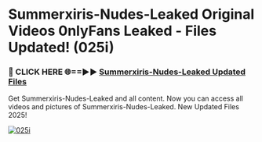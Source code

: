 # Summerxiris-Nudes-Leaked Original Videos 0nlyFans Leaked - Files Updated! (025i)

<h3>🔴 CLICK HERE 🌐==►► <a href="https://tinyurl.com/4mcuefdz" rel="nofollow">Summerxiris-Nudes-Leaked Updated Files</a></h3>

Get Summerxiris-Nudes-Leaked and all content. Now you can access all videos and pictures of Summerxiris-Nudes-Leaked. New Updated Files 2025!

[![025i](https://i.imgur.com/StAQSOY.gif)](https://tinyurl.com/4mcuefdz)
